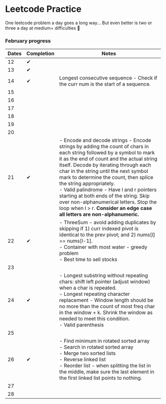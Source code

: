 # Leetcode Practice

One leetcode problem a day goes a long way...
But even better is two or three a day at medium+ difficulties 🤪


### February progress

| Dates | Completion | Notes |
|-------|---------|----------|
|  12   | &#10004;|
|  13   | &#10004;|
|  14   | &#10004;| Longest consecutive sequence - Check if the curr num is the start of a sequence.
|  15   |         |
|  16   |         |
|  17   |         |
|  18   |         |
|  19   |         |
|  20   |         |
|  21   |&#10004; | - Encode and decode strings - Encode strings by adding the count of chars in each string followed by a symbol to mark it as the end of count and the actual string itself. Decode by iterating through each char in the string until the next symbol mark to determine the count, then splice the string appropriately.<br> - Valid palindrome - Have l and r pointers starting at both ends of the string. Skip over non-alphanumerical letters. Stop the loop when l > r. <strong>Consider an edge case all letters are non-alphanumeric.</strong>
|  22   |&#10004; | - ThreeSum - avoid adding duplicates by skipping if 1) curr indexed pivot is identical to the prev pivot; and 2) nums[l] == nums[l-1].<br> - Container with most water - greedy problem <br> - Best time to sell stocks
|  23   |         |
|  24   |&#10004; | - Longest substring without repeating chars: shift left pointer (adjust window) when a char is repeated. <br> - Longest repeating character replacement - Window length should be no more than the count of most freq char in the window + k. Shrink the window as needed to meet this condition. <br> - Valid parenthesis
|  25   |         |
|  26   |&#10004; | - Find minimum in rotated sorted array <br> - Search in rotated sorted array <br> - Merge two sorted lists <br> - Reverse linked list <br> - Reorder list - when splitting the list in the middle, make sure the last element in the first linked list points to nothing.
|  27   |         |
|  28   |         |
